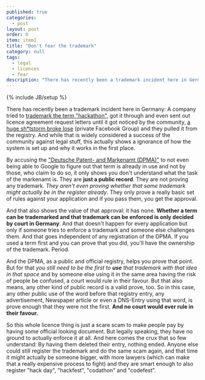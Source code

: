 ```yaml
---
published: true
categories: 
  - post
layout: post
order: 0
item: item1
title: "Don't fear the trademark"
category: null
tags:
  - legal
  - licences
  - fear
description: "There has recently been a trademark incident here in Germany: A company tried to [trademark the term \"hackathon\"](http://thenextweb.com/insider/2013/05/03/the-word-hackathon-has-been-trademarked-in-germany/), got it through and even sent out licence agreement request letters until it got noticed by the community, [a huge sh_tstorm broke lose](http://thenextweb.com/insider/2013/05/03/the-word-hackathon-has-been-trademarked-in-germany/) (private Facebook Group) and they pulled it from the registry. And while that is widely considered a success of the community against legal stuff, this actually shows a ignorance of how the system is set up and why it works in the first place."
---
```


{% include JB/setup %}

There has recently been a trademark incident here in Germany: A company tried to [trademark the term \"hackathon\"](http://thenextweb.com/insider/2013/05/03/the-word-hackathon-has-been-trademarked-in-germany/), got it through and even sent out licence agreement request letters until it got noticed by the community, [a huge sh\*tstorm broke lose](http://thenextweb.com/insider/2013/05/03/the-word-hackathon-has-been-trademarked-in-germany/) (private Facebook Group) and they pulled it from the registry. And while that is widely considered a success of the community against legal stuff, this actually shows a ignorance of how the system is set up and why it works in the first place.

By accusing the ["Deutsche Patent- and Markenamt (DPMA)"](http://www.dpma.de/) to not even being able to Google to figure out that term is already in use and not by those, who claim to do so, it only shows you don't understand what the task of the markenamt is. They are **just a public record**. They are not proving any trademark. _They aren't even proving whether that same trademark might actually be in the register already_. They only prove a really basic set of rules against your application and if you pass them, you get the approval.

And that also shows the value of that approval: it has none. **Whether a term can be trademarked and that trademark can be enforced is only decided by court in Germany**. And that doesn't happen for every application but only if someone tries to enforce a trademark and someone else challenges them. And that goes independent of any registration of the DPMA. If you used a term first and you can prove that you did, you'll have the ownership of the trademark. Period.

And the DPMA, as a public and official registry, helps you prove that point. But for that _you still need to be the first to **use** that trademark with that idea in that space_ and by someone else using it in the same area having the risk of people be confused, a court would rule in their favour. But that also means, any other kind of public record is a valid prove, too. So in this case, any other public use of the word before that registry entry, any advertisement, Newspaper article or even a DNS-Entry using that word, is prove enough that they were not the first. **And no court would ever rule in their favour.**

So this whole licence thing is just a scare scam to make people pay by having some official looking document. But legally speaking, they have no ground to actually enforce it at all. And here comes the crux that so few understand: By having them deleted their entry, nothing ended. Anyone else could still register the trademark and do the same scam again, and that time it might actually be someone bigger, with more lawyers (which can make that a really expensive process to fight) and they are smart enough to also register "hack day", "hackfest", "codathon" and "codefest".
